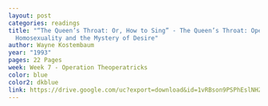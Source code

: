 ```yaml
---
layout: post
categories: readings
title: "“The Queen’s Throat: Or, How to Sing” - The Queen’s Throat: Opera,
  Homosexuality and the Mystery of Desire"
author: Wayne Kostembaum
year: "1993"
pages: 22 Pages
week: Week 7 - Operation Theoperatricks
color: blue
color2: dkblue
link: https://drive.google.com/uc?export=download&id=1vRBson9PSPhEslNHZRYYrDg-8Vj7SYtH
---
```

